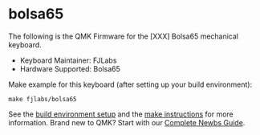 # bolsa65

The following is the QMK Firmware for the [XXX] Bolsa65 mechanical keyboard.

* Keyboard Maintainer: FJLabs
* Hardware Supported: Bolsa65

Make example for this keyboard (after setting up your build environment):

    make fjlabs/bolsa65

See the [build environment setup](https://docs.qmk.fm/#/getting_started_build_tools) and the [make instructions](https://docs.qmk.fm/#/getting_started_make_guide) for more information. Brand new to QMK? Start with our [Complete Newbs Guide](https://docs.qmk.fm/#/newbs).
